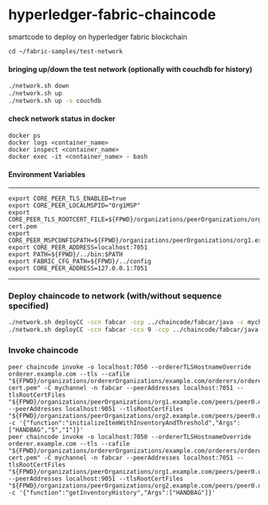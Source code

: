 # hyperledger-fabric-chaincode
smartcode to deploy on hyperledger fabric blockchain


```git
cd ~/fabric-samples/test-network
```

#### bringing up/down the test network (optionally with couchdb for history)

```bash
./network.sh down
./network.sh up
./network.sh up -s couchdb
```

#### check network status in docker

```docker
docker ps
docker logs <container_name>
docker inspect <container_name>
docker exec -it <container_name> - bash
```

#### Environment Variables
____

```
export CORE_PEER_TLS_ENABLED=true
export CORE_PEER_LOCALMSPID="Org1MSP"
export CORE_PEER_TLS_ROOTCERT_FILE=${FPWD}/organizations/peerOrganizations/org1.example.com/tlsca/tlsca.org1.example.com-cert.pem
export CORE_PEER_MSPCONFIGPATH=${FPWD}/organizations/peerOrganizations/org1.example.com/users/Admin@org1.example.com/msp
export CORE_PEER_ADDRESS=localhost:7051
export PATH=${FPWD}/../bin:$PATH
export FABRIC_CFG_PATH=${FPWD}/../config
export CORE_PEER_ADDRESS=127.0.0.1:7051
```
____

### Deploy chaincode to network (with/without sequence specified)

```bash
./network.sh deployCC -ccn fabcar -ccp ../chaincode/fabcar/java -c mychannel -ccl java
./network.sh deployCC -ccn fabcar -ccs 9 -ccp ../chaincode/fabcar/java -c mychannel -ccl java
```

### Invoke chaincode

```
peer chaincode invoke -o localhost:7050 --ordererTLSHostnameOverride orderer.example.com --tls --cafile "${FPWD}/organizations/ordererOrganizations/example.com/orderers/orderer.example.com/msp/tlscacerts/tlsca.example.com-cert.pem" -C mychannel -n fabcar --peerAddresses localhost:7051 --tlsRootCertFiles "${FPWD}/organizations/peerOrganizations/org1.example.com/peers/peer0.org1.example.com/tls/ca.crt" --peerAddresses localhost:9051 --tlsRootCertFiles "${FPWD}/organizations/peerOrganizations/org2.example.com/peers/peer0.org2.example.com/tls/ca.crt" -c '{"function":"initializeItemWithInventoryAndThreshold","Args":["HANDBAG","5","1"]}'
peer chaincode invoke -o localhost:7050 --ordererTLSHostnameOverride orderer.example.com --tls --cafile "${FPWD}/organizations/ordererOrganizations/example.com/orderers/orderer.example.com/msp/tlscacerts/tlsca.example.com-cert.pem" -C mychannel -n fabcar --peerAddresses localhost:7051 --tlsRootCertFiles "${FPWD}/organizations/peerOrganizations/org1.example.com/peers/peer0.org1.example.com/tls/ca.crt" --peerAddresses localhost:9051 --tlsRootCertFiles "${FPWD}/organizations/peerOrganizations/org2.example.com/peers/peer0.org2.example.com/tls/ca.crt" -c '{"function":"getInventoryHistory","Args":["HANDBAG"]}'
```
